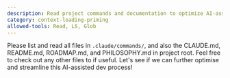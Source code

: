 ```yaml
---
description: Read project commands and documentation to optimize AI-assisted development process
category: context-loading-priming
allowed-tools: Read, LS, Glob
---
```


Please list and read all files in `.claude/commands/`, and also the CLAUDE.md, README.md, ROADMAP.md, and PHILOSOPHY.md in project root. Feel free to check out any other files to if useful. Let's see if we can further optimise and streamline this AI-assisted dev process!